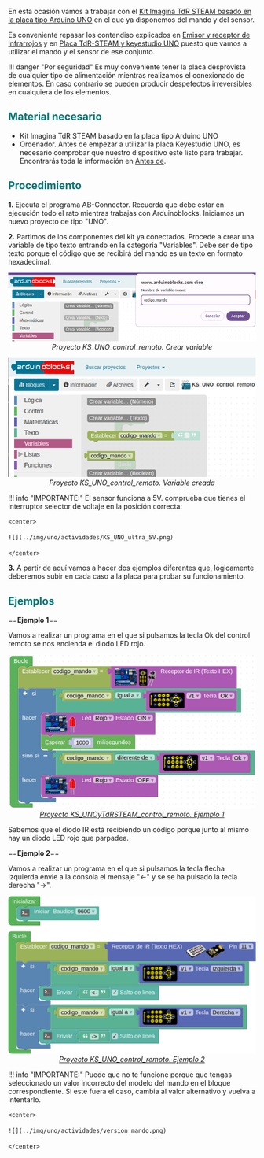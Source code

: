 En esta ocasión vamos a trabajar con el [Kit Imagina TdR STEAM basado en la placa tipo Arduino UNO](https://shop.innovadidactic.com/ca/imagina-steam-y-makers/1445-kit-imagina-tdr-steam-basado-en-arduino-8436574314229.html) en el que ya disponemos del mando y del sensor.

Es conveniente repasar los contendiso explicados en [Emisor y receptor de infrarrojos](https://fgcoca.github.io/GuiasFundamentales/previos/#emisor-y-receptor-de-infrarrojos) y en [Placa TdR-STEAM y keyestudio UNO](https://fgcoca.github.io/GuiasFundamentales/UNO/tdrsteam/) puesto que vamos a utilizar el mando y el sensor de ese conjunto.

!!! danger "Por seguridad"
    Es muy conveniente tener la placa desprovista de cualquier tipo de alimentación mientras realizamos el conexionado de elementos. En caso contrario se pueden producir despefectos irreversibles en cualquiera de los elementos.

## <FONT COLOR=#007575>**Material necesario**</font>

* Kit Imagina TdR STEAM basado en la placa tipo Arduino UNO
* Ordenador. Antes de empezar a utilizar la placa Keyestudio UNO, es necesario comprobar que nuestro dispositivo esté listo para trabajar. Encontrarás toda la información en [Antes de](https://fgcoca.github.io/GuiasFundamentales/UNO/contUNO/).

## <FONT COLOR=#007575>**Procedimiento**</font>

**1.** Ejecuta el programa AB-Connector. Recuerda que debe estar en ejecución todo el rato mientras trabajas con Arduinoblocks. Iniciamos un nuevo proyecto de tipo "UNO".

**2.** Partimos de los componentes del kit ya conectados. Procede a crear una variable de tipo texto  entrando en la categoria "Variables". Debe ser de tipo texto porque el código que se recibirá del mando es un texto en formato hexadecimal.

<center>

![Proyecto KS_UNO_control_remoto. Crear variable](../img/uno/actividades/KS_UNO_control_remoto_var.png)  
*Proyecto KS_UNO_control_remoto. Crear variable*

![Proyecto KS_UNO_control_remoto. Variable creada](../img/uno/actividades/KS_UNO_control_remoto_var_creada.png)  
*Proyecto KS_UNO_control_remoto. Variable creada*

</center>

!!! info "IMPORTANTE:"
    El sensor funciona a 5V. comprueba que tienes el interruptor selector de voltaje en la posición correcta:

    <center>

    ![](../img/uno/actividades/KS_UNO_ultra_5V.png)

    </center>

**3.** A partir de aquí vamos a hacer dos ejemplos diferentes que, lógicamente deberemos subir en cada caso a la placa para probar su funcionamiento.

## <FONT COLOR=#007575>**Ejemplos**</font>

==**Ejemplo 1**==

Vamos a realizar un programa en el que si pulsamos la tecla Ok del control remoto se nos encienda el diodo LED rojo. 

<center>

![Proyecto KS_UNOyTdRSTEAM_control_remoto. Ejemplo 1](../img/uno/actividades/KS_UNOyTdRSTEAM_control_remoto.png)  
*[Proyecto KS_UNOyTdRSTEAM_control_remoto. Ejemplo 1](../UNO/programas/KS_UNOyTdRSTEAM_control_remoto.abp)*

</center>

Sabemos que el diodo IR está recibiendo un código porque junto al mismo hay un diodo LED rojo que parpadea.

==**Ejemplo 2**==

Vamos a realizar un programa en el que si pulsamos la tecla flecha izquierda envie a la consola el mensaje "<-" y se se ha pulsado la tecla derecha "->".

<center>

![Proyecto KS_UNO_control_remoto. Ejemplo 2](../img/uno/actividades/KS_UNO_control_remoto.png)  
*[Proyecto KS_UNO_control_remoto. Ejemplo 2](../UNO/programas/KS_UNO_control_remoto.abp)*

</center>

!!! info "IMPORTANTE:"
    Puede que no te funcione porque que tengas seleccionado un valor incorrecto del modelo del mando en el bloque correspondiente. Si este fuera el caso, cambia al valor alternativo y vuelva a intentarlo.

    <center>

    ![](../img/uno/actividades/version_mando.png)

    </center>

